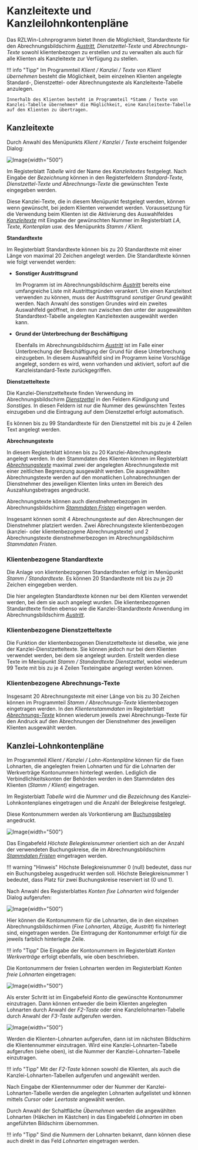 # Kanzleitexte und Kanzleilohnkontenpläne

Das RZLWin-Lohnprogramm bietet Ihnen die Möglichkeit, Standardtexte für den Abrechnungsbildschirm *[Austritt](../LOHN/Abrechnungsbildschirme/Austritt.md), Dienstzettel-Texte* und *Abrechnungs-Texte* sowohl klientenbezogen zu erstellen und zu verwalten als auch für alle Klienten als Kanzleitexte zur Verfügung zu stellen.

!!! info "Tipp"
    Im Programmteil *Klient / Kanzlei / Texte von Klient übernehmen* besteht die Möglichkeit, beim einzelnen Klienten angelegte Standard-, Dienstzettel- oder Abrechnungstexte als Kanzleitexte-Tabelle anzulegen.

    Innerhalb des Klienten besteht im Programmteil *Stamm / Texte von Kanzlei-Tabelle übernehmen* die Möglichkeit, eine Kanzleitexte-Tabelle auf den Klienten zu übertragen.

## Kanzleitexte

Durch Anwahl des Menüpunkts *Klient / Kanzlei / Texte* erscheint folgender Dialog:

![Image](<img/image171.png>){width="500"}

Im Registerblatt *Tabelle* wird der Name des *Kanzleitextes* festgelegt. Nach Eingabe der *Bezeichnung* können in den Registerfeldern *Standard-Texte,* *Dienstzettel-Texte* *und Abrechnungs-Texte* die gewünschten Texte eingegeben werden.

Diese Kanzlei-Texte, die in diesem Menüpunkt festgelegt werden, können wenn gewünscht, bei jedem Klienten verwendet werden. Voraussetzung für die Verwendung beim Klienten ist die Aktivierung des Auswahlfeldes [*Kanzleitexte*](../LOHN/Klientenstammdaten/Stammdaten_Klient/LA_Formeln_Texte_Kontenplan_Beitraege_Waehrung.md) mit Eingabe der gewünschten Nummer im Registerblatt *LA, Texte, Kontenplan usw.* des Menüpunkts *Stamm / Klient.*

**Standardtexte**

Im Registerblatt Standardtexte können bis zu 20 Standardtexte mit einer Länge von maximal 20 Zeichen angelegt werden. Die Standardtexte können wie folgt verwendet werden:

- **Sonstiger Austrittsgrund**

    Im Programm ist im Abrechnungsbildschirm [*Austritt*](../LOHN//Abrechnungsbildschirme/Austritt.md) bereits eine umfangreiche Liste mit Austrittsgründen verankert. Um einen Kanzleitext verwenden zu können, muss der Austrittsgrund *sonstiger Grund* gewählt werden. Nach Anwahl des sonstigen Grundes wird ein zweites Auswahlfeld geöffnet, in dem nun zwischen den unter der ausge­wählten Standardtext-Tabelle angelegten Kanzleitexten ausgewählt werden kann.

- **Grund der Unterbrechung der Beschäftigung**

    Ebenfalls im Abrechnungsbildschirm [*Austritt*](../LOHN/Abrechnungsbildschirme/Austritt.md) ist im Falle einer Unterbrechung der Beschäftigung der Grund für diese Unterbrechung einzugeben. In diesem Auswahlfeld sind im Programm keine Vorschläge angelegt, sondern es wird, wenn vorhanden und aktiviert, sofort auf die Kanzleistandard-Texte zurückgegriffen.

**Dienstzetteltexte**

Die Kanzlei-Dienstzetteltexte finden Verwendung im Abrechnungsbildschirm [*Dienstzettel*](../LOHN/Abrechnungsbildschirme/Dienstzettel.md) in den Feldern *Kündigung* und *Sonstiges.* In diesen Feldern ist nur die Nummer des gewünschten Textes einzugeben und die Eintragung auf dem Dienstzettel erfolgt automatisch.

Es können bis zu 99 Standardtexte für den Dienstzettel mit bis zu je 4 Zeilen Text angelegt werden.

**Abrechnungstexte**

In diesem Registerblatt können bis zu 20 Kanzlei-Abrechnungstexte angelegt werden. In den Stammdaten des Klienten können im Registerblatt [*Abrechnungstexte*](../LOHN/Klientenstammdaten/Stammdaten_Klient/Abrechnungstexte_Buchungskreistexte.md) maximal zwei der angelegten Abrechnungstexte mit einer zeitlichen Begrenzung ausgewählt werden. Die ausgewählten Abrechnungstexte werden auf den monatlichen Lohnabrechnungen der Dienstnehmer des jeweiligen Klienten links unten im Bereich des Auszahlungsbetrages angedruckt.

Abrechnungstexte können auch dienstnehmerbezogen im Abrechnungsbildschirm [*Stammdaten Fristen*](../LOHN/Abrechnungsbildschirme/Stammdaten_Fristen.md) eingetragen werden.

Insgesamt können somit 4 Abrechnungstexte auf den Abrechnungen der Dienstnehmer platziert werden. Zwei Abrechnungstexte klientenbezogen (kanzlei- oder klientenbezogene Abrechnungstexte) und 2 Abrechnungstexte dienstnehmerbezogen im Abrechnungsbildschirm *Stammdaten* *Fristen.*

### Klientenbezogene Standardtexte

Die Anlage von klientenbezogenen Standardtexten erfolgt im Menüpunkt *Stamm / Standardtexte.* Es können 20 Standardtexte mit bis zu je 20 Zeichen eingegeben werden.

Die hier angelegten Standardtexte können nur bei dem Klienten verwendet werden, bei dem sie auch angelegt wurden. Die klientenbezogenen Standardtexte finden ebenso wie die Kanzlei-Standardtexte Anwendung im Abrechnungsbildschirm [*Austritt*](../LOHN/Abrechnungsbildschirme/Austritt.md).

### Klientenbezogene Dienstzetteltexte

Die Funktion der klientenbezogenen Dienstzetteltexte ist dieselbe, wie jene der Kanzlei-Dienstzetteltexte. Sie können jedoch nur bei dem Klienten verwendet werden, bei dem sie angelegt wurden. Erstellt werden diese Texte im Menüpunkt *Stamm / Standardtexte Dienstzettel*, wobei wiederum 99 Texte mit bis zu je 4 Zeilen Texteingabe angelegt werden können.

### Klientenbezogene Abrechnungs-Texte

Insgesamt 20 Abrechnungstexte mit einer Länge von bis zu 30 Zeichen können im Programmteil *Stamm / Abrechnungs-Texte* klientenbezogen eingetragen werden. In den *Klientenstammdaten* im Registerblatt [*Abrechnungs-Texte*](../LOHN/Klientenstammdaten/Stammdaten_Klient/Abrechnungstexte_Buchungskreistexte.md) können wiederum jeweils zwei Abrechnungs-Texte für den Andruck auf den Abrechnungen der Dienstnehmer des jeweiligen Klienten ausgewählt werden.

## Kanzlei-Lohnkontenpläne

Im Programmteil *Klient / Kanzlei / Lohn-Kontenpläne* können für die fixen Lohnarten, die angelegten freien Lohnarten und für die Lohnarten der Werkverträge Kontonummern hinterlegt werden. Lediglich die Verbindlichkeitskonten der Behörden werden in den Stammdaten des Klienten (*Stamm / Klient*) eingetragen.

Im Registerblatt *Tabelle* wird die *Nummer* und die *Bezeichnung* des Kanzlei-Lohnkontenplanes eingetragen und die Anzahl der Belegkreise festgelegt.

Diese Kontonummern werden als Vorkontierung am [Buchungsbeleg](../LOHN/Ausdrucke_allgemein/Ausdruck_Journal_OEGK/Buchungsbeleg.md) angedruckt.

![Image](<img/image172.png>){width="500"}

Das Eingabefeld *Höchste Belegkreisnummer* orientiert sich an der Anzahl der verwendeten Buchungskreise, die im Abrechnungsbildschirm [*Stammdaten Fristen*](../LOHN/Abrechnungsbildschirme/Stammdaten_Fristen.md) eingetragen werden.

!!! warning "Hinweis"
    Höchste Belegkreisnummer 0 (null) bedeutet, dass nur ein Buchungsbeleg ausgedruckt werden soll. Höchste Belegkreisnummer 1 bedeutet, dass Platz für zwei Buchungskreise reserviert ist (0 und 1).

Nach Anwahl des Registerblattes *Konten fixe Lohnarten* wird folgender Dialog aufgerufen:

![Image](<img/image173.png>){width="500"}

Hier können die Kontonummern für die Lohnarten, die in den einzelnen Abrechnungsbildschirmen (*Fixe Lohnarten, Abzüge, Austritt*) fix hinterlegt sind, eingetragen werden. Die Eintragung der Kontonummer erfolgt für die jeweils farblich hinterlegte Zeile.

!!! info "Tipp"
    Die Eingabe der Kontonummern im Registerblatt *Konten Werkverträge* erfolgt ebenfalls, wie oben beschrieben.

Die Kontonummern der freien Lohnarten werden im Registerblatt *Konten freie Lohnarten* eingetragen:

![Image](<img/image174.png>){width="500"}

Als erster Schritt ist im Eingabefeld *Konto* die gewünschte Kontonummer einzutragen. Dann können entweder die beim Klienten angelegten Lohnarten durch Anwahl der *F2-Taste* oder eine Kanzleilohnarten-Tabelle durch Anwahl der *F3-Taste* aufgerufen werden.

![Image](<img/image175.png>){width="500"}

Werden die Klienten-Lohnarten aufgerufen, dann ist im nächsten Bildschirm die Klientennummer einzutragen. Wird eine Kanzlei-Lohnarten-Tabelle aufgerufen (siehe oben), ist die Nummer der Kanzlei-Lohnarten-Tabelle einzutragen.

!!! info "Tipp"
    Mit der *F2-Taste* können sowohl die Klienten, als auch die Kanzlei-Lohnarten-Tabellen aufgerufen und angewählt werden.

Nach Eingabe der Klientennummer oder der Nummer der Kanzlei-Lohnarten-Tabelle werden die angelegten Lohnarten aufgelistet und können mittels *Cursor* oder *Leertaste* angewählt werden.

Durch Anwahl der Schaltfläche *Übernehmen* werden die angewählten Lohnarten (Häkchen im Kästchen) in das Eingabefeld *Lohnarten* im oben angeführten Bildschirm übernommen.

!!! info "Tipp"
    Sind die Nummern der Lohnarten bekannt, dann können diese auch direkt in das Feld *Lohnarten* eingetragen werden.
